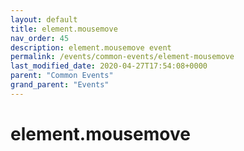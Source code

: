 ```yaml
---
layout: default
title: element.mousemove 
nav_order: 45
description: element.mousemove event
permalink: /events/common-events/element-mousemove
last_modified_date: 2020-04-27T17:54:08+0000
parent: "Common Events"
grand_parent: "Events"
---
```


# element.mousemove

